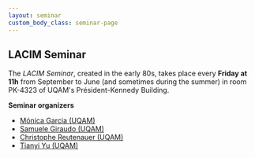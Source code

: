 ```yaml
---
layout: seminar
custom_body_class: seminar-page
---
```


## LACIM Seminar

The *LACIM Seminar*, created in the early 80s,
takes place every **Friday at 11h** from September to June (and sometimes during the summer)
in room PK-4323 of UQAM's Président-Kennedy Building.

**Seminar organizers**

- [Mónica Garcia (UQAM)](https://sites.google.com/view/monica-garcia-math/)
- [Samuele Giraudo (UQAM)](https://igm.univ-mlv.fr/~giraudo/Home.html)
- [Christophe Reutenauer (UQAM)](https://reutenauer.math.uqam.ca/)
- [Tianyi Yu (UQAM)](https://tianyi-math.github.io)
